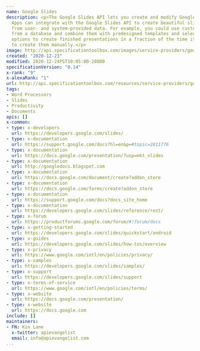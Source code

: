 ```yaml
---
name: Google Slides
description: <p>The Google Slides API lets you create and modify Google Slides presentations.
  Apps can integrate with the Google Slides API to create beautiful slide decks automatically
  from user- and system-provided data. For example, you could use customer details
  from a database and combine them with predesigned templates and selected configuration
  options to create finished presentations in a fraction of the time it would take
  to create them manually.</p>
image: http://api.specificationtoolbox.com/images/service-providers/google-slides.jpg
created: "2020-12-23"
modified: 2020-12-24PST10:05:00-28800
specificationVersion: "0.14"
x-rank: "9"
x-alexaRank: "1"
url: http://api.specificationtoolbox.com/resources/service-providers/google-slides/
tags:
- Word Processors
- Slides
- Productivity
- Documents
apis: []
x-common:
- type: x-developers
  url: https://developers.google.com/slides/
- type: x-documentation
  url: https://support.google.com/docs?hl=en&p=#topic=2811776
- type: x-documentation
  url: https://docs.google.com/presentation/?usp=mkt_slides
- type: x-documentation
  url: http://googledocs.blogspot.com
- type: x-documentation
  url: https://docs.google.com/document/create?addon_store
- type: x-documentation
  url: https://docs.google.com/forms/create?addon_store
- type: x-documentation
  url: https://support.google.com/docs?docs_site_home
- type: x-documentation
  url: https://developers.google.com/slides/reference/rest/
- type: x-forum
  url: https://productforums.google.com/forum/#!forum/docs
- type: x-getting-started
  url: https://developers.google.com/slides/quickstart/android
- type: x-guides
  url: https://developers.google.com/slides/how-tos/overview
- type: x-privacy
  url: https://www.google.com/intl/en/policies/privacy/
- type: x-samples
  url: https://developers.google.com/slides/samples/
- type: x-support
  url: https://developers.google.com/slides/support
- type: x-terms-of-service
  url: https://www.google.com/intl/en/policies/terms/
- type: x-website
  url: https://docs.google.com/presentation/
- type: x-website
  url: https://docs.google.com
include: []
maintainers:
- FN: Kin Lane
  x-twitter: apievangelist
  email: info@apievangelist.com
...
```


